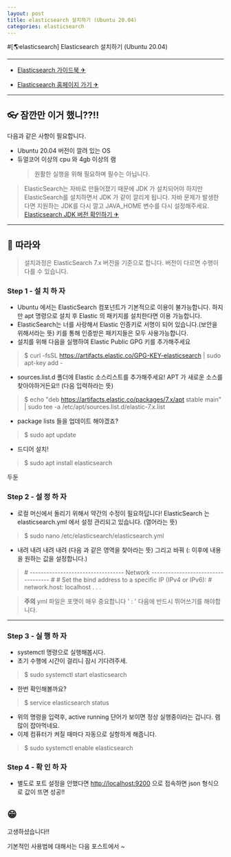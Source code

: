```yaml
---
layout: post
title: elasticsearch 설치하기 (Ubuntu 20.04)
categories: elasticsearch
---
```


#[🌎elasticsearch] Elasticsearch 설치하기 (Ubuntu 20.04)

---
- [Elasticsearch 가이드북 ✈](https://esbook.kimjmin.net/)

- [Elasticsearch 홈페이지 가기 ✈](https://www.elastic.co/kr/what-is/elasticsearch)

---

## 👓 잠깐만 이거 했니??!!

다음과 같은 사항이 필요합니다.
  - Ubuntu 20.04 버전이 깔려 있는 OS
  - 듀얼코어 이상의 cpu 와 4gb 이상의 램 
    > 원활한 실행을 위해 필요하며 필수는 아닙니다.

  > ElasticSearch는 자바로 만들어졌기 때문에 JDK 가 설치되어야 하지만 ElasticSearch를 설치하면서 JDK 가 같이 깔리게 됩니다. 자바 문제가 발생한다면 지원하는 JDK를 다시 깔고 JAVA_HOME 변수를 다시 설정해주세요. [Elasticsearch JDK 버전 확인하기 ✈](https://www.elastic.co/kr/support/matrix#matrix_jvm)
 
---

## 🥽 따라와
> 설치과정은 ElasticSearch 7.x 버전을 기준으로 합니다. 버전이 다르면 수행이 다를 수 있습니다.

### Step 1 - 설 치 하 자
-   Ubuntu 에서는 ElasticSearch 컴포넌트가 기본적으로 이용이 불가능합니다. 하지만 apt 명령으로 설치 후 Elastic 의 패키지를 설치한다면 이용 가능합니다.
-   ElasticSearch는 너를 사랑해서 Elastic 인증키로 서명이 되어 있습니다.(보안을 위해서라는 뜻) 키를 통해 인증받은 패키지들은 모두 사용가능합니다.
-   설치를 위해 다음을 실행하여 Elastic Public GPG 키를 추가해주세요
> $ curl -fsSL https://artifacts.elastic.co/GPG-KEY-elasticsearch | sudo apt-key add -

-   sources.list.d 폴더에 Elastic 소스리스트를 추가해주세요! APT 가 새로운 소스를 찾아야하거든요!! (다음 입력하라는 뜻)
> $ echo "deb https://artifacts.elastic.co/packages/7.x/apt stable main" | sudo tee -a /etc/apt/sources.list.d/elastic-7.x.list
-   package lists 들을 업데이트 해야겠죠?
> $ sudo apt update
-   드디어 설치!
> $ sudo apt install elasticsearch

두둔

### Step 2 - 설 정 하 자

-   로컬 머신에서 돌리기 위해서 약간의 수정이 필요하답니다!
ElasticSearch 는 elasticsearch.yml 에서 설정 관리되고 있습니다. (열어라는 뜻)

> $ sudo nano /etc/elasticsearch/elasticsearch.yml
>
- 내려 내려 내려 내려 (다음 과 같은 영역을 찾아라는 뜻) 그리고 바꿔 (: 이후에 내용을 원하는 값을 설정합니다.)
  
>\# ---------------------------------- Network -----------------------------------
>\#
>\# Set the bind address to a specific IP (IPv4 or IPv6):
>\#
>network.host: localhost
>. . .

> **주의** yml 파일은 포맷이 매우 중요합니다 ' : ' 다음에 반드시 뛰어쓰기를 해야합니다.

---

### Step 3 - 실 행 하 자

- systemctl 명령으로 실행해봅시다.
- 초기 수행에 시간이 걸리니 잠시 기다려주세.
> $ sudo systemctl start elasticsearch

- 한번 확인해볼까요?
> $ service elasticsearch status
- 위의 명령을 입력후, active running 단어가 보이면 정상 실행중이라는 겁니다. 램 많이 잡아먹네요.
- 이제 컴퓨터가 켜질 때마다 자동으로 실항하게 해줍니다.
> $ sudo systemctl enable elasticsearch

### Step 4 - 확 인 하 자
- 별도로 포트 설정을 안했다면 <http://localhost:9200> 으로 접속하면 json 형식으로 값이 뜨면 성공!!
## 😁 

고생하셨습니다!!

기본적인 사용법에 대해서는 다음 포스트에서 ~
